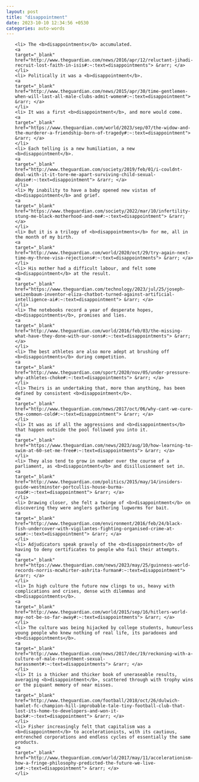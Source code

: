 ```yaml
---
layout: post
title: "disappointment"
date: 2023-10-10 12:34:56 +0530
categories: auto-words
---
```

<ol>

    <li> The <b>disappointments</b> accumulated.
    <a 
    target="_blank" 
    href="http://www.theguardian.com/news/2016/apr/12/reluctant-jihadi-recruit-lost-faith-in-isis#:~:text=disappointments"> &rarr; </a>
    </li>
    <li> Politically it was a <b>disappointment</b>.
    <a 
    target="_blank" 
    href="http://www.theguardian.com/news/2015/apr/30/time-gentlemen-when-will-last-all-male-clubs-admit-women#:~:text=disappointment"> &rarr; </a>
    </li>
    <li> It was a first <b>disappointment</b>, and more would come.
    <a 
    target="_blank" 
    href="https://www.theguardian.com/world/2023/sep/07/the-widow-and-the-murderer-a-friendship-born-of-tragedy#:~:text=disappointment"> &rarr; </a>
    </li>
    <li> Each telling is a new humiliation, a new <b>disappointment</b>.
    <a 
    target="_blank" 
    href="http://www.theguardian.com/society/2019/feb/01/i-couldnt-deal-with-it-it-tore-me-apart-surviving-child-sexual-abuse#:~:text=disappointment"> &rarr; </a>
    </li>
    <li> My inability to have a baby opened new vistas of <b>disappointment</b> and grief.
    <a 
    target="_blank" 
    href="https://www.theguardian.com/society/2022/mar/10/infertility-stung-me-black-motherhood-and-me#:~:text=disappointment"> &rarr; </a>
    </li>
    <li> But it is a trilogy of <b>disappointments</b> for me, all in the month of my birth.
    <a 
    target="_blank" 
    href="http://www.theguardian.com/world/2020/oct/29/try-again-next-time-my-three-visa-rejections#:~:text=disappointments"> &rarr; </a>
    </li>
    <li> His mother had a difficult labour, and felt some <b>disappointment</b> at the result.
    <a 
    target="_blank" 
    href="https://www.theguardian.com/technology/2023/jul/25/joseph-weizenbaum-inventor-eliza-chatbot-turned-against-artificial-intelligence-ai#:~:text=disappointment"> &rarr; </a>
    </li>
    <li> The notebooks record a year of desperate hopes, <b>disappointments</b>, promises and lies.
    <a 
    target="_blank" 
    href="http://www.theguardian.com/world/2016/feb/03/the-missing-what-have-they-done-with-our-sons#:~:text=disappointments"> &rarr; </a>
    </li>
    <li> The best athletes are also more adept at brushing off <b>disappointments</b> during competition.
    <a 
    target="_blank" 
    href="http://www.theguardian.com/sport/2020/nov/05/under-pressure-why-athletes-choke#:~:text=disappointments"> &rarr; </a>
    </li>
    <li> Theirs is an undertaking that, more than anything, has been defined by consistent <b>disappointment</b>.
    <a 
    target="_blank" 
    href="http://www.theguardian.com/news/2017/oct/06/why-cant-we-cure-the-common-cold#:~:text=disappointment"> &rarr; </a>
    </li>
    <li> It was as if all the aggressions and <b>disappointments</b> that happen outside the pool followed you into it.
    <a 
    target="_blank" 
    href="https://www.theguardian.com/news/2023/aug/10/how-learning-to-swim-at-60-set-me-free#:~:text=disappointments"> &rarr; </a>
    </li>
    <li> They also tend to grow in number over the course of a parliament, as <b>disappointment</b> and disillusionment set in.
    <a 
    target="_blank" 
    href="http://www.theguardian.com/politics/2015/may/14/insiders-guide-westminster-portcullis-house-burma-road#:~:text=disappointment"> &rarr; </a>
    </li>
    <li> Drawing closer, she felt a twinge of <b>disappointment</b> on discovering they were anglers gathering lugworms for bait.
    <a 
    target="_blank" 
    href="http://www.theguardian.com/environment/2016/feb/24/black-fish-undercover-with-vigilantes-fighting-organised-crime-at-sea#:~:text=disappointment"> &rarr; </a>
    </li>
    <li> Adjudicators speak gravely of the <b>disappointment</b> of having to deny certificates to people who fail their attempts.
    <a 
    target="_blank" 
    href="https://www.theguardian.com/news/2023/may/25/guinness-world-records-norris-mcwhirter-ashrita-furman#:~:text=disappointment"> &rarr; </a>
    </li>
    <li> In high culture the future now clings to us, heavy with complications and crises, dense with dilemmas and <b>disappointments</b>.
    <a 
    target="_blank" 
    href="http://www.theguardian.com/world/2015/sep/16/hitlers-world-may-not-be-so-far-away#:~:text=disappointments"> &rarr; </a>
    </li>
    <li> The culture was being hijacked by college students, humourless young people who knew nothing of real life, its paradoxes and <b>disappointments</b>.
    <a 
    target="_blank" 
    href="http://www.theguardian.com/news/2017/dec/19/reckoning-with-a-culture-of-male-resentment-sexual-harassment#:~:text=disappointments"> &rarr; </a>
    </li>
    <li> It is a thicker and thicker book of uneraseable results, averaging <b>disappointment</b>, scattered through with trophy wins or the piquant memory of near misses.
    <a 
    target="_blank" 
    href="http://www.theguardian.com/football/2018/oct/26/dulwich-hamlet-fc-champion-hill-improbable-tale-tiny-football-club-that-lost-its-home-to-developers-and-won-it-back#:~:text=disappointment"> &rarr; </a>
    </li>
    <li> Fisher increasingly felt that capitalism was a <b>disappointment</b> to accelerationists, with its cautious, entrenched corporations and endless cycles of essentially the same products.
    <a 
    target="_blank" 
    href="http://www.theguardian.com/world/2017/may/11/accelerationism-how-a-fringe-philosophy-predicted-the-future-we-live-in#:~:text=disappointment"> &rarr; </a>
    </li>